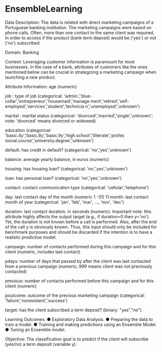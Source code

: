 # EnsembleLearning
Data Description: The data is related with direct marketing campaigns of a Portuguese banking institution. The marketing campaigns were based on phone calls. Often, more than one contact to the same client was required, in order to access if the product (bank term deposit) would be ('yes') or not ('no') subscribed.

Domain: Banking

Context: Leveraging customer information is paramount for most businesses. In the case of a bank, attributes of customers like the ones mentioned below can be crucial in strategizing a marketing campaign when launching a new product.

Attribute Information:
age (numeric)

job : type of job (categorical: 'admin.','blue-collar','entrepreneur','housemaid','manage ment','retired','self-employed','services','student','technicia n','unemployed','unknown')

marital : marital status (categorical: 'divorced','married','single','unknown'; note: 'divorced' means divorced or widowed)

education (categorical: 'basic.4y','basic.6y','basic.9y','high.school','illiterate','profes sional.course','university.degree','unknown')

default: has credit in default? (categorical: 'no','yes','unknown')

balance: average yearly balance, in euros (numeric)

housing: has housing loan? (categorical: 'no','yes','unknown')

loan: has personal loan? (categorical: 'no','yes','unknown')

contact: contact communication type (categorical: 'cellular','telephone')

day: last contact day of the month (numeric 1 -31) 11.month: last contact month of year (categorical: 'jan', 'feb', 'mar', ..., 'nov', 'dec')

duration: last contact duration, in seconds (numeric). Important note: this attribute highly affects the output target (e.g., if duration=0 then y='no'). Yet, the duration is not known before a call is performed. Also, after the end of the call y is obviously known. Thus, this input should only be included for benchmark purposes and should be discarded if the intention is to have a realistic predictive model.

campaign: number of contacts performed during this campaign and for this client (numeric, includes last contact)

pdays: number of days that passed by after the client was last contacted from a previous campaign (numeric; 999 means client was not previously contacted)

previous: number of contacts performed before this campaign and for this client (numeric)

poutcome: outcome of the previous marketing campaign (categorical: 'failure','nonexistent','success')

target: has the client subscribed a term deposit? (binary: "yes","no")

Learning Outcomes:
● Exploratory Data Analysis.
● Preparing the data to train a model.
● Training and making predictions using an Ensemble Model.
● Tuning an Ensemble model.

Objective:
The classification goal is to predict if the client will subscribe (yes/no) a term deposit (variable y).
